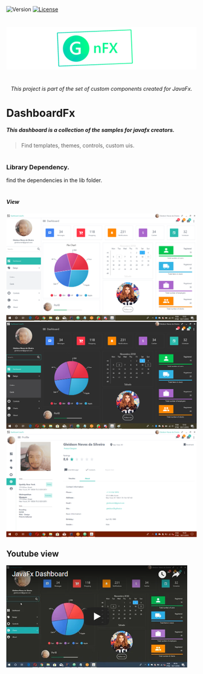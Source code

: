 

![Version](https://img.shields.io/badge/Version-0.2.1-green.svg?style=for-the-badge)
[![License](https://img.shields.io/github/license/Gleidson28/GNCarousel.svg?style=for-the-badge)](https://github.com/Gleidson28/GNCarousel/blob/master/LICENSE) 

<h1></h1>

<p align="center">
  <img src="src/logo.png"  />
</p>


<h1></h1>
<h6 align="center"> This project is part of the set of custom components created for JavaFx. </h6>

<h1></h1>

<h1> DashboardFx </h1>


<h5> This dashboard is a collection of the samples for javafx creators.</h5>

> Find templates, themes, controls, custom uis.

<h1></h1>

<h3> Library Dependency.</h3>
<p> find the dependencies in the lib folder.</p> 

<h1></h1>

<h5>View</h5>

![Guide](src/com/gn/module/media/dashlight.png)
![Guide](src/com/gn/module/media/dashdark.png)
![Guide](src/com/gn/module/media/profile.png)

    
## Youtube view   
[![Youtube link](src/com/gn/module/media/youtube.png)](https://youtu.be/hZsYU7UbWmU)

